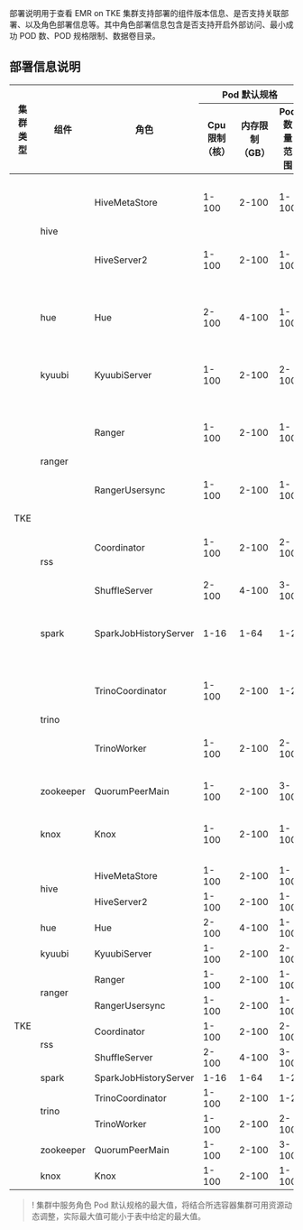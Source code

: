 部署说明用于查看 EMR on TKE 集群支持部署的组件版本信息、是否支持关联部署、以及角色部署信息等。其中角色部署信息包含是否支持开启外部访问、最小成功 POD 数、POD 规格限制、数据卷目录。

## 部署信息说明
<table>
<thead>
<tr>
<th rowspan=2>集群类型</th>
<th rowspan=2>组件</th>
<th rowspan=2>角色</th>
<th colspan="3">Pod 默认规格</th>
<th rowspan=2>数据卷目录</th>
</tr>
<tr>
<th>Cpu 限制（核）</th>
<th>内存限制（GB）</th>
<th>Pod 数量范围</th>
</tr>
</thead>
<tbody>
<tr>
<td rowspan=13>TKE</td>
<td rowspan=2>hive</td>
<td>HiveMetaStore</td>
<td>1-100</td>
<td>2-100</td>
<td>1-100</td>
<td>新建 PVC，主机路径</td>
</tr>
<tr>
<td>HiveServer2</td>
<td>1-100</td>
<td>2-100</td>
<td>1-100</td>
<td>新建 PVC，主机路径</td>
</tr>
<tr>
<td>hue</td>
<td>Hue</td>
<td>2-100</td>
<td>4-100</td>
<td>1-100</td>
<td>新建 PVC，主机路径</td>
</tr>
<tr>
<td>kyuubi</td>
<td>KyuubiServer</td>
<td>1-100</td>
<td>2-100</td>
<td>2-100</td>
<td>新建 PVC，主机路径</td>
</tr>
<tr>
<td rowspan=2>ranger</td>
<td>Ranger</td>
<td>1-100</td>
<td>2-100</td>
<td>1-100</td>
<td>新建 PVC，主机路径</td>
</tr>
<tr>
<td>RangerUsersync</td>
<td>1-100</td>
<td>2-100</td>
<td>1-100</td>
<td>新建 PVC，主机路径</td>
</tr>
<tr>
<td rowspan=2>rss</td>
<td>Coordinator</td>
<td>1-100</td>
<td>2-100</td>
<td>2-100</td>
<td>新建 PVC，主机路径</td>
</tr>
<tr>
<td>ShuffleServer</td>
<td>2-100</td>
<td>4-100</td>
<td>3-100</td>
<td>新建 PVC</td>
</tr>
<tr>
<td>spark</td>
<td>SparkJobHistoryServer</td>
<td>1-16</td>
<td>1-64</td>
<td>1-2</td>
<td>新建 PVC，主机路径</td>
</tr>
<tr>
<td rowspan=2>trino</td>
<td>TrinoCoordinator</td>
<td>1-100</td>
<td>2-100</td>
<td>1-2</td>
<td>新建 PVC，主机路径</td>
</tr>
<tr>
<td>TrinoWorker</td>
<td>1-100</td>
<td>2-100</td>
<td>2-100</td>
<td>新建 PVC，主机路径</td>
</tr>
<tr>
<td>zookeeper</td>
<td>QuorumPeerMain</td>
<td>1-100</td>
<td>2-100</td>
<td>3-100</td>
<td>新建 PVC</td>
</tr>
<tr>
<td>knox</td>
<td>Knox</td>
<td>1-100</td>
<td>2-100</td>
<td>1-100</td>
<td>新建 PVC，主机路径</td>
</tr>
<tr>
<td rowspan=13>TKE</td>
<td rowspan=2>hive</td>
<td>HiveMetaStore</td>
<td>1-100</td>
<td>2-100</td>
<td>1-100</td>
<td rowspan=13>新建 VPC</td>
</tr>
<tr>
<td>HiveServer2</td>
<td>1-100</td>
<td>2-100</td>
<td>1-100</td>
</tr>
<tr>
<td>hue</td>
<td>Hue</td>
<td>2-100</td>
<td>4-100</td>
<td>1-100</td>
</tr>
<tr>
<td>kyuubi</td>
<td>KyuubiServer</td>
<td>1-100</td>
<td>2-100</td>
<td>2-100</td>
</tr>
<tr>
<td rowspan=2>ranger</td>
<td>Ranger</td>
<td>1-100</td>
<td>2-100</td>
<td>1-100</td>
</tr>
<tr>
<td>RangerUsersync</td>
<td>1-100</td>
<td>2-100</td>
<td>1-100</td>
</tr>
<tr>
<td rowspan=2>rss</td>
<td>Coordinator</td>
<td>1-100</td>
<td>2-100</td>
<td>2-100</td>
</tr>
<tr>
<td>ShuffleServer</td>
<td>2-100</td>
<td>4-100</td>
<td>3-100</td>
</tr>
<tr>
<td>spark</td>
<td>SparkJobHistoryServer</td>
<td>1-16</td>
<td>1-64</td>
<td>1-2</td>
</tr>
<tr>
<td rowspan=2>trino</td>
<td>TrinoCoordinator</td>
<td>1-100</td>
<td>2-100</td>
<td>1-2</td>
</tr>
<tr>
<td>TrinoWorker</td>
<td>1-100</td>
<td>2-100</td>
<td>2-100</td>
</tr>
<tr>
<td>zookeeper</td>
<td>QuorumPeerMain</td>
<td>1-100</td>
<td>2-100</td>
<td>3-100</td>
</tr>
<tr>
<td>knox</td>
<td>Knox</td>
<td>1-100</td>
<td>2-100</td>
<td>1-100</td>
</tbody></table>

>! 集群中服务角色 Pod 默认规格的最大值，将结合所选容器集群可用资源动态调整，实际最大值可能小于表中给定的最大值。
